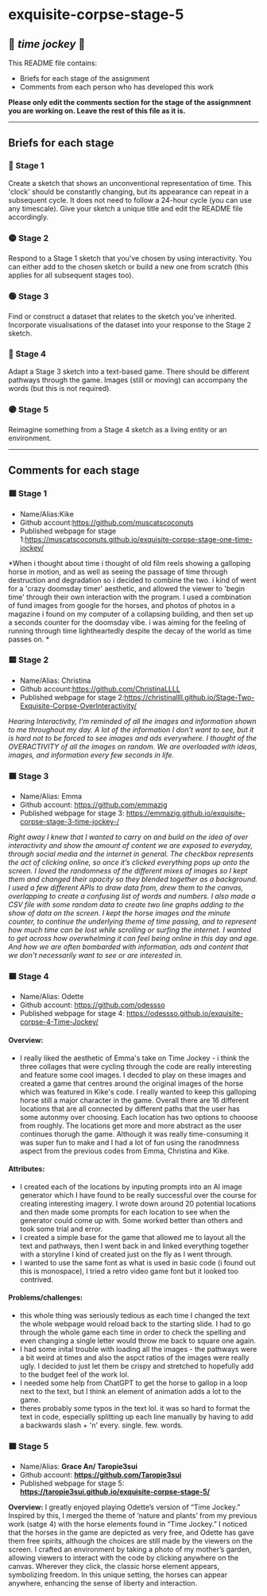# exquisite-corpse-stage-5
## 🔻 *time jockey* 🔻

This README file contains:
- Briefs for each stage of the assignment
- Comments from each person who has developed this work

**Please only edit the comments section for the stage of the assignmnent you are working on. Leave the rest of this file as it is.**

*****
## Briefs for each stage

### 🔴 Stage 1
Create a sketch that shows an unconventional representation of time. This 'clock' should be constantly changing, but its appearance can repeat in a subsequent cycle. It does not need to follow a 24-hour cycle (you can use any timescale). Give your sketch a unique title and edit the README file accordingly.

### 🟡 Stage 2
Respond to a Stage 1 sketch that you've chosen by using interactivity. You can either add to the chosen sketch or build a new one from scratch (this applies for all subsequent stages too).

### 🟢 Stage 3
Find or construct a dataset that relates to the sketch you've inherited. Incorporate visualisations of the dataset into your response to the Stage 2 sketch.

### 🔵 Stage 4
Adapt a Stage 3 sketch into a text-based game. There should be different pathways through the game. Images (still or moving) can accompany the words (but this is not required).

### 🟣 Stage 5
Reimagine something from a Stage 4 sketch as a living entity or an environment.

*****
## Comments for each stage

### 🟥 Stage 1
- Name/Alias:Kike
- Github account:https://github.com/muscatscoconuts
- Published webpage for stage 1:https://muscatscoconuts.github.io/exquisite-corpse-stage-one-time-jockey/

*When i thought about time i thought of old film reels showing a galloping horse in motion, and as well as seeing the passage of time through destruction and degradation so i decided to combine the two. i kind of went for a 'crazy doomsday timer' aesthetic, and allowed the viewer to 'begin time' through their own interaction with the program. I used a combination of fund images from google for the horses, and photos of photos in a magazine i found on my computer of a collapsing building, and then set up a seconds counter for the doomsday vibe. i was aiming for the feeling of running through time lightheartedly despite the decay of the world as time passes on. *

### 🟨 Stage 2
- Name/Alias: Christina 
- Github account:https://github.com/ChristinaLLLL
- Published webpage for stage 2:https://christinallll.github.io/Stage-Two-Exquisite-Corpse-OverInteractivity/

*Hearing Interactivity, I'm reminded of all the images and information shown to me throughout my day.  A lot of the information I don't want to see, but it is hard not to be forced to see images and ads everywhere.  I thought of the OVERACTIVITY of all the images on random.  We are overloaded with ideas, images, and information every few seconds in life.*  

### 🟩 Stage 3
- Name/Alias: Emma
- Github account: https://github.com/emmazig
- Published webpage for stage 3: https://emmazig.github.io/exquisite-corpse-stage-3-time-jockey-/

*Right away I knew that I wanted to carry on and build on the idea of over interactivity and show the amount of content we are exposed to everyday, through social media and the internet in general. The checkbox represents the act of clicking online, so once it’s clicked everything pops up onto the screen. I loved the randomness of the different mixes of images so I kept them and changed their opacity so they blended together as a background. I used a few different APIs to draw data from, drew them to the canvas, overlapping to create a confusing list of words and numbers. I also made a CSV file with some random data to create two line graphs adding to the show of data on the screen.
I kept the horse images and the minute counter, to continue the underlying theme of time passing, and to represent how much time can be lost while scrolling or surfing the internet.
I wanted to get across how overwhelming it can feel being online in this day and age. And how we are often bombarded with information, ads and content that we don't necessarily want to see or are interested in.*

### 🟦 Stage 4
- Name/Alias: Odette
- Github account: https://github.com/odessso
- Published webpage for stage 4: https://odessso.github.io/exquisite-corpse-4-Time-Jockey/

#### Overview:
- I really liked the aesthetic of Emma's take on Time Jockey - i think the three collages that were cycling through the code are really interesting and feature some cool images. I decded to play on these images and created a game that centres around the original images of the horse which was featured in Kike's code. I really wanted to keep this galloping horse still a major character in the game. Overall there are 16 different locations that are all connected by different paths that the user has some autonmy over choosing. Each location has two options to chooose from roughly. The locations get more and more abstract as the user continues thorugh the game. Although it was really time-consuming it was super fun to make and I had a lot of fun using the ranodmness aspect from the previous codes from Emma, Christina and Kike.

#### Attributes:
- I created each of the locations by inputing prompts into an AI image generator which I have found to be really successful over the course for creating interesting imagery. I wrote down around 20 potential locations and then made some prompts for each location to see when the generator could come up with. Some worked better than others and took some trial and error.
- I created a simple base for the game that allowed me to layout all the text and pathways, then I went back in and linked everything together with a storyline I kind of created just on the fly as I went through.
- I wanted to use the same font as what is used in basic code (i found out this is monospace), I tried a retro video game font but it looked too contrived.

#### Problems/challenges:
- this whole thing was seriously tedious as each time I changed the text the whole webpage would reload back to the starting slide. I had to go through the whole game each time in order to check the spelling and even changing a single letter would throw me back to square one again.
- I had some inital trouble with loading all the images - the pathways were a bit weird at times and also the aspct ratios of the images were really ugly. I decided to just let them be crispy and stretched to hopefully add to the budget feel of the work lol.
- I needed some help from ChatGPT to get the horse to gallop in a loop next to the text, but I think an element of animation adds a lot to the game.
- theres probably some typos in the text lol. it was so hard to format the text in code, especially splitting up each line manually by having to add a backwards slash + 'n' every. single. few. words.

### 🟪 Stage 5
- Name/Alias: **Grace An/ Taropie3sui**
- Github account: **https://github.com/Taropie3sui**
- Published webpage for stage 5: **https://taropie3sui.github.io/exquisite-corpse-stage-5/**

**Overview:**
I greatly enjoyed playing Odette’s version of “Time Jockey.” Inspired by this, I merged the theme of ‘nature and plants’ from my previous work (satge 4) with the horse elements found in “Time Jockey.” I noticed that the horses in the game are depicted as very free, and Odette has gave them free spirits, although the choices are still made by the viewers on the screen. I crafted an environment by taking a photo of my mother’s garden, allowing viewers to interact with the code by clicking anywhere on the canvas. Wherever they click, the classic horse element appears, symbolizing freedom. In this unique setting, the horses can appear anywhere, enhancing the sense of liberty and interaction.
